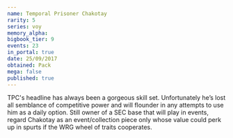 ```yaml
---
name: Temporal Prisoner Chakotay
rarity: 5
series: voy
memory_alpha:
bigbook_tier: 9
events: 23
in_portal: true
date: 25/09/2017
obtained: Pack
mega: false
published: true
---
```


TPC's headline has always been a gorgeous skill set. Unfortunately he’s lost all semblance of competitive power and will flounder in any attempts to use him as a daily option. Still owner of a SEC base that will play in events, regard Chakotay as an event/collection piece only whose value could perk up in spurts if the WRG wheel of traits cooperates.
